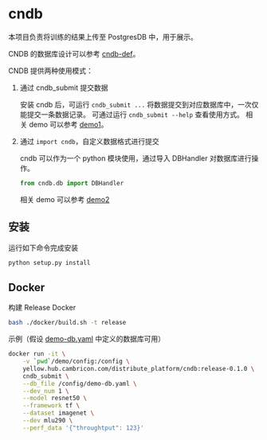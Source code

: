 # cndb

本项目负责将训练的结果上传至 PostgresDB 中，用于展示。

CNDB 的数据库设计可以参考 [cndb-def](./docs/design/cndb-def.yaml)。

CNDB 提供两种使用模式：

1. 通过 cndb_submit 提交数据

    安装 cndb 后，可运行 `cndb_submit ...` 将数据提交到对应数据库中，一次仅能提交一条数据记录。
    可通过运行 `cndb_submit --help` 查看使用方式。
    相关 demo 可以参考 [demo1](./demo/demo1.sh)。

2. 通过 `import cndb`，自定义数据格式进行提交

    cndb 可以作为一个 python 模块使用，通过导入 DBHandler 对数据库进行操作。

    ```python
    from cndb.db import DBHandler
    ```

    相关 demo 可以参考 [demo2](./demo/demo2.sh)

## 安装

运行如下命令完成安装

```bash
python setup.py install
```

## Docker

构建 Release Docker

```bash
bash ./docker/build.sh -t release
```

示例（假设 [demo-db.yaml](./demo/config/demo-db.yaml) 中定义的数据库可用）

```bash
docker run -it \
    -v `pwd`/demo/config:/config \
    yellow.hub.cambricon.com/distribute_platform/cndb:release-0.1.0 \
    cndb_submit \
    --db_file /config/demo-db.yaml \
    --dev_num 1 \
    --model resnet50 \
    --framework tf \
    --dataset imagenet \
    --dev mlu290 \
    --perf_data '{"throughtput": 123}'
```
